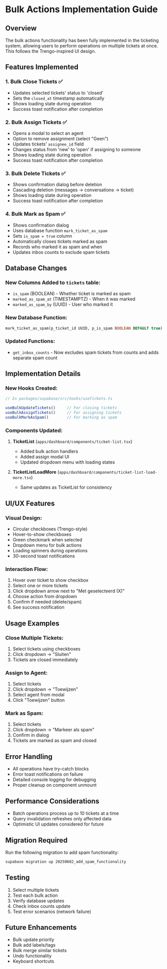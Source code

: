 # Bulk Actions Implementation Guide

## Overview
The bulk actions functionality has been fully implemented in the ticketing system, allowing users to perform operations on multiple tickets at once. This follows the Trengo-inspired UI design.

## Features Implemented

### 1. **Bulk Close Tickets** ✅
- Updates selected tickets' status to 'closed'
- Sets the `closed_at` timestamp automatically
- Shows loading state during operation
- Success toast notification after completion

### 2. **Bulk Assign Tickets** ✅
- Opens a modal to select an agent
- Option to remove assignment (select "Geen")
- Updates tickets' `assignee_id` field
- Changes status from 'new' to 'open' if assigning to someone
- Shows loading state during operation
- Success toast notification after completion

### 3. **Bulk Delete Tickets** ✅
- Shows confirmation dialog before deletion
- Cascading deletion (messages → conversations → ticket)
- Shows loading state during operation
- Success toast notification after completion

### 4. **Bulk Mark as Spam** ✅
- Shows confirmation dialog
- Uses database function `mark_ticket_as_spam`
- Sets `is_spam = true` column
- Automatically closes tickets marked as spam
- Records who marked it as spam and when
- Updates inbox counts to exclude spam tickets

## Database Changes

### New Columns Added to `tickets` table:
- `is_spam` (BOOLEAN) - Whether ticket is marked as spam
- `marked_as_spam_at` (TIMESTAMPTZ) - When it was marked
- `marked_as_spam_by` (UUID) - User who marked it

### New Database Function:
```sql
mark_ticket_as_spam(p_ticket_id UUID, p_is_spam BOOLEAN DEFAULT true)
```

### Updated Functions:
- `get_inbox_counts` - Now excludes spam tickets from counts and adds separate spam count

## Implementation Details

### New Hooks Created:
```typescript
// In packages/supabase/src/hooks/useTickets.ts

useBulkUpdateTickets()     // For closing tickets
useBulkAssignTickets()     // For assigning tickets
useBulkMarkAsSpam()        // For marking as spam
```

### Components Updated:
1. **TicketList** (`apps/dashboard/components/ticket-list.tsx`)
   - Added bulk action handlers
   - Added assign modal UI
   - Updated dropdown menu with loading states

2. **TicketListLoadMore** (`apps/dashboard/components/ticket-list-load-more.tsx`)
   - Same updates as TicketList for consistency

## UI/UX Features

### Visual Design:
- Circular checkboxes (Trengo-style)
- Hover-to-show checkboxes
- Green checkmark when selected
- Dropdown menu for bulk actions
- Loading spinners during operations
- 30-second toast notifications

### Interaction Flow:
1. Hover over ticket to show checkbox
2. Select one or more tickets
3. Click dropdown arrow next to "Met geselecteerd (X)"
4. Choose action from dropdown
5. Confirm if needed (delete/spam)
6. See success notification

## Usage Examples

### Close Multiple Tickets:
1. Select tickets using checkboxes
2. Click dropdown → "Sluiten"
3. Tickets are closed immediately

### Assign to Agent:
1. Select tickets
2. Click dropdown → "Toewijzen"
3. Select agent from modal
4. Click "Toewijzen" button

### Mark as Spam:
1. Select tickets
2. Click dropdown → "Markeer als spam"
3. Confirm in dialog
4. Tickets are marked as spam and closed

## Error Handling

- All operations have try-catch blocks
- Error toast notifications on failure
- Detailed console logging for debugging
- Proper cleanup on component unmount

## Performance Considerations

- Batch operations process up to 10 tickets at a time
- Query invalidation refreshes only affected data
- Optimistic UI updates considered for future

## Migration Required

Run the following migration to add spam functionality:
```bash
supabase migration up 20250602_add_spam_functionality
```

## Testing

1. Select multiple tickets
2. Test each bulk action
3. Verify database updates
4. Check inbox counts update
5. Test error scenarios (network failure)

## Future Enhancements

- Bulk update priority
- Bulk add labels/tags
- Bulk merge similar tickets
- Undo functionality
- Keyboard shortcuts 